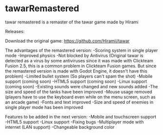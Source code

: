 # tawarRemastered

tawar remastered is a remaster of the tawar game made by Hirami

Releases:

Download the original game: https://github.com/Hiramii/tawar

The advantages of the remastered version:
-Scoring system in single player mode
-Improved physics
-Not blocked by Antivirus (Original tawar is detected as a virus by some antiviruses since it was made with Clickteam Fusion 2.5, this is a common problem in Clickteam Fusion games. But since the remastered version is made with Godot Engine, it doesn't have this problem)
-Limited bullet system (So players can't spam the shot)
-Mobile support (coming soon)
-HTML5 support (coming soon)
-Linux support (coming soon)
-Existing sounds were changed and new sounds added
-The size and speed of the tanks have been improved
-Mouse usage removed (players have to use the keyboard even while on the menu screen, such as an arcade game)
-Fonts and text improved
-Size and speed of enemies in single player mode has been improved

Features to be added in the next version:
-Mobile and touchscreen support
-HTML5 support
-Linux support
-Fixing bugs
-Multiplayer mode with internet (LAN support)
-Changeable background color
